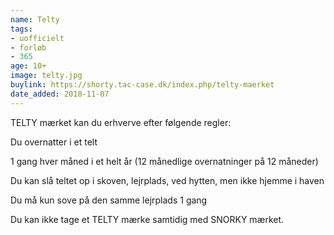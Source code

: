 ```yaml
---
name: Telty
tags:
- uofficielt
- forløb
- 365
age: 10+
image: telty.jpg
buylink: https://shorty.tac-case.dk/index.php/telty-maerket
date_added: 2018-11-07
---
```

TELTY mærket kan du erhverve efter følgende regler:

Du overnatter i et telt

1 gang hver måned i et helt år (12 månedlige overnatninger på 12 måneder)

Du kan slå teltet op i skoven, lejrplads, ved hytten, men ikke hjemme i haven

Du må kun sove på den samme lejrplads 1 gang

Du  kan ikke tage et TELTY mærke samtidig med SNORKY mærket.

